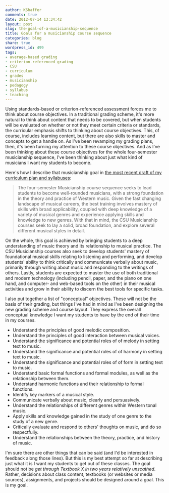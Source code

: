 ```yaml
---
author: KShaffer
comments: true
date: 2012-07-14 13:34:42
layout: post
slug: the-goal-of-a-musicianship-sequence
title: Goals for a musicianship course sequence
categories: blog
share: true
wordpress_id: 499
tags:
- average-based grading
- criterion-referenced grading
- CSU
- curriculum
- grades
- musicianship
- pedagogy
- syllabus
- teaching
---
```


Using standards-based or criterion-referenced assessment forces me to think about course objectives. In a traditional grading scheme, it's more natural to think about content that needs to be covered, but when students will be evaluated on whether or not they meet certain criteria or standards, the curricular emphasis shifts to thinking about course objectives. This, of course, includes learning content, but there are also skills to master and concepts to get a handle on. As I've been revamping my grading plans, then, it's been turning my attention to these course objectives. And as I've been thinking about these course objectives for the whole four-semester musicianship sequence, I've been thinking about just what kind of musicians I want my students to become.

Here's how I describe that musicianship goal in [the most recent draft of my curriculum plan and syllabuses](https://github.com/kshaffer/musicianship-curriculum):



> The four-semester Musicianship course sequence seeks to lead students to become well-rounded musicians, with a strong foundation in the theory and practice of Western music. Given the fast changing landscape of musical careers, the best training involves mastery of skills with broad applicability, coupled with deep knowledge of a variety of musical genres and experience applying skills and knowledge to new genres. With that in mind, the CSU Musicianship courses seek to lay a solid, broad foundation, and explore several different musical styles in detail.

On the whole, this goal is achieved by bringing students to a deep understanding of music theory and its relationship to musical practice. The CSU Musicianship courses also seek to develop students' mastery of foundational musical skills relating to listening and performing, and develop students' ability to think critically and communicate verbally about music, primarily through writing about music and responding to the writings of others. Lastly, students are expected to master the use of both traditional and modern technology (including pencil, paper, and the piano on one hand, and computer- and web-based tools on the other) in their musical activities and grow in their ability to discern the best tools for specific tasks.



I also put together a list of "conceptual" objectives. These will not be the basis of their grading, but things I've had in mind as I've been designing the new grading scheme and course layout. They express the overall conceptual knowledge I want my students to have by the end of their time in my courses.






  * Understand the principles of good melodic composition.  
  * Understand the principles of good interaction between musical voices.  
  * Understand the significance and potential roles of of melody in setting text to music.  
  * Understand the significance and potential roles of of harmony in setting text to music.  
  * Understand the significance and potential roles of of form in setting text to music.  
  * Understand basic formal functions and formal modules, as well as the relationship between them.  
  * Understand harmonic functions and their relationship to formal functions.  
  * Identify key markers of a musical style.  
  * Communicate verbally about music, clearly and persuasively.  
  * Understand the relationships of different genres within Western tonal music.  
  * Apply skills and knowledge gained in the study of one genre to the study of a new genre.  
  * Critically evaluate and respond to others' thoughts on music, and do so respectfully.  
  * Understand the relationships between the theory, practice, and history of music.



I'm sure there are other things that can be said (and I'd be interested in feedback along those lines). But this is my best attempt so far at describing just what it is I want my students to get out of these classes. The goal should not be _get through Textbook X in two years relatively unscathed_. Rather, decisions about class content, textbooks (or websites or media sources), assignments, and projects should be designed around a goal. This is my goal.
